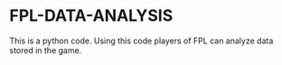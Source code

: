 # FPL-DATA-ANALYSIS
This is a python code. Using this code players of FPL can analyze data stored in the game.
